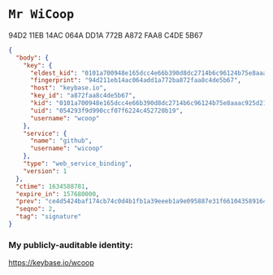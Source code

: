# `Mr WiCoop`

 94D2 11EB 14AC 064A DD1A  772B A872 FAA8 C4DE 5B67

```json
{
  "body": {
    "key": {
      "eldest_kid": "0101a700948e165dcc4e66b390d8dc2714b6c96124b75e8aaac925d2140434b8996e0a",
      "fingerprint": "94d211eb14ac064add1a772ba872faa8c4de5b67",
      "host": "keybase.io",
      "key_id": "a872faa8c4de5b67",
      "kid": "0101a700948e165dcc4e66b390d8dc2714b6c96124b75e8aaac925d2140434b8996e0a",
      "uid": "054293f9d990ccf07f6224c452720b19",
      "username": "wcoop"
    },
    "service": {
      "name": "github",
      "username": "wicoop"
    },
    "type": "web_service_binding",
    "version": 1
  },
  "ctime": 1634588781,
  "expire_in": 157680000,
  "prev": "ce4d5424baf174cb74c0d4b1fb1a39eeeb1a9e095887e31f661043589164b6b6",
  "seqno": 2,
  "tag": "signature"
}
```

### My publicly-auditable identity:

https://keybase.io/wcoop

